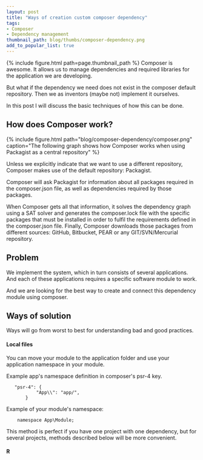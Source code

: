 ```yaml
---
layout: post
title: "Ways of creation custom composer dependency"
tags:
- Composer
- Dependency management
thumbnail_path: blog/thumbs/composer-dependency.png
add_to_popular_list: true
---
```


{% include figure.html path=page.thumbnail_path %}
Сomposer is awesome. It allows us to manage dependencies and required libraries for the application we are developing. 


But what if the dependency we need does not exist in the composer default repository. Then we as inventors (maybe not) implement it ourselves. 


In this post I will discuss the basic techniques of how this can be done.

## How does Composer work?

{% include figure.html path="blog/composer-dependency/composer.png" caption="The following graph shows how Composer works when using Packagist as a central repository" %}


Unless we explicitly indicate that we want to use a different repository, Composer makes use of the default repository: Packagist. 

Composer will ask Packagist for information about all packages required in the composer.json file, as well as dependencies required by those packages. 

When Composer gets all that information, it solves the dependency graph using a SAT solver and generates the composer.lock file with the specific packages that must be installed in order to fulfil the requirements defined in the composer.json file. Finally, Composer downloads those packages from different sources: GitHub, Bitbucket, PEAR or any GIT/SVN/Mercurial repository.

## Problem

We implement the system, which in turn consists of several applications. And each of these applications requires a specific software module to work.

And we are looking for the best way to create and connect this dependency module using composer.

## Ways of solution

Ways will go from worst to best for understanding bad and good practices.

#### Local files

You can move your module to the application folder and use your application namespace in your module.

Example app's namespace definition in composer's psr-4 key.
 
```plain
   "psr-4": {
           "App\\": "app/",
       }
```

Example of your module's namespace:

```plain
    namespace App\Module;
```

This method is perfect if you have one project with one dependency, but for several projects, methods described below will be more convenient.


#### R 

